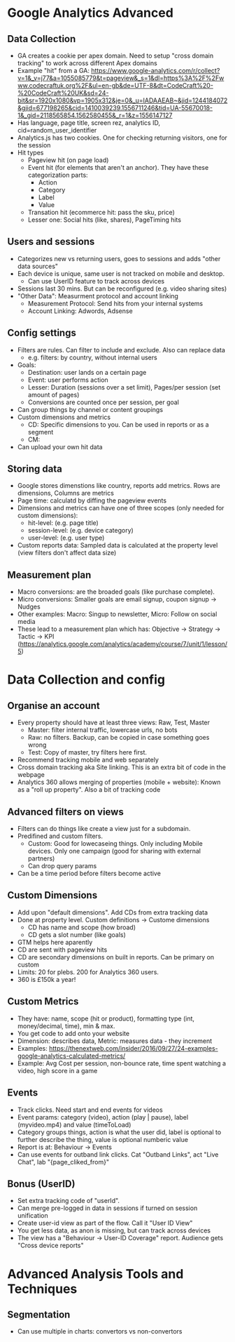 # Google Analytics Advanced

## Data Collection

* GA creates a cookie per apex domain. Need to setup "cross domain tracking" to work across different Apex domains
* Example "hit" from a GA: https://www.google-analytics.com/r/collect?v=1&_v=j77&a=1055085779&t=pageview&_s=1&dl=https%3A%2F%2Fwww.codecraftuk.org%2F&ul=en-gb&de=UTF-8&dt=CodeCraft%20-%20CodeCraft%20UK&sd=24-bit&sr=1920x1080&vp=1905x312&je=0&_u=IADAAEAB~&jid=1244184072&gjid=677198265&cid=1410039239.1556711246&tid=UA-55670018-1&_gid=2118565854.1562580455&_r=1&z=1556147127
* Has language, page title, screen rez, analytics ID, cid=random_user_identifier
* Analytics.js has two cookies. One for checking returning visitors, one for the session
* Hit types
  * Pageview hit (on page load)
  * Event hit (for elements that aren't an anchor). They have these categorization parts:
    * Action
    * Category
    * Label
    * Value
  * Transation hit (ecommerce hit: pass the sku, price)
  * Lesser one: Social hits (like, shares), PageTiming hits

## Users and sessions

* Categorizes new vs returning users, goes to sessions and adds "other data sources"
* Each device is unique, same user is not tracked on mobile and desktop.
  * Can use UserID feature to track across devices
* Sessions last 30 mins. But can be reconfigured (e.g. video sharing sites)
* "Other Data": Measurment protocol and account linking
  * Measurement Protocol: Send hits from your internal systems
  * Account Linking: Adwords, Adsense

## Config settings

* Filters are rules. Can filter to include and exclude. Also can replace data
  * e.g. filters: by country, without internal users
* Goals:
  * Destination: user lands on a certain page
  * Event: user performs action
  * Lesser: Duration (sessions over a set limit), Pages/per session (set amount of pages)
  * Conversions are counted once per session, per goal
* Can group things by channel or content groupings
* Custom dimensions and metrics
  * CD: Specific dimensions to you. Can be used in reports or as a segment
  * CM: 
* Can upload your own hit data

## Storing data

* Google stores dimenstions like country, reports add metrics. Rows are dimensions, Columns are metrics
* Page time: calculatd by diffing the pageview events
* Dimensions and metrics can have one of three scopes (only needed for custom dimensions):
  * hit-level: (e.g. page title)
  * session-level: (e.g. device category)
  * user-level:  (e.g. user type)
* Custom reports data: Sampled data is calculated at the property level (view filters don't affect data size)

## Measurement plan

* Macro conversions: are the broaded goals (like purchase complete). 
* Micro conversions: Smaller goals are email signup, coupon signup -> Nudges
* Other examples: Macro: Singup to newsletter, Micro: Follow on social media
* These lead to a measurement plan which has: Objective -> Strategy -> Tactic -> KPI (https://analytics.google.com/analytics/academy/course/7/unit/1/lesson/5)

# Data Collection and config

## Organise an account

* Every property should have at least three views: Raw, Test, Master
  * Master: filter internal traffic, lowercase urls, no bots
  * Raw: no filters. Backup, can be copied in case something goes wrong
  * Test: Copy of master, try filters here first.
* Recommend tracking mobile and web separately
* Cross domain tracking aka Site linking. This is an extra bit of code in the webpage
* Analytics 360 allows merging of properties (mobile + website): Known as a "roll up property". Also a bit of tracking code

## Advanced filters on views

* Filters can do things like create a view just for a subdomain.
* Predifined and custom filters.
  * Custom: Good for lowecaseing things. Only including Mobile devices. Only one campaign (good for sharing with external partners)
  * Can drop query params
* Can be a time period before filters become active

## Custom Dimensions

* Add upon "default dimensions". Add CDs from extra tracking data
* Done at property level. Custom definitions -> Custome dimensions
  * CD has name and scope (how broad)
  * CD gets a slot number (like goals)
* GTM helps here aparently
* CD are sent with pageview hits
* CD are secondary dimensions on built in reports. Can be primary on custom
* Limits: 20 for plebs. 200 for Analytics 360 users.
* 360 is £150k a year!

## Custom Metrics

* They have: name, scope (hit or product), formatting type (int, money/decimal, time), min & max.
* You get code to add onto your website
* Dimension: describes data, Metric: measures data - they increment
* Examples: https://thenextweb.com/insider/2016/09/27/24-examples-google-analytics-calculated-metrics/
* Example: Avg Cost per session, non-bounce rate, time spent watching a video, high score in a game 

## Events

* Track clicks. Need start and end events for videos
* Event params: category (video), action (play | pause), label (myvideo.mp4) and value (timeToLoad)
* Category groups things, action is what the user did, label is optional to further describe the thing, value is optional numberic value
* Report is at: Behaviour -> Events
* Can use events for outband link clicks. Cat "Outband Links", act "Live Chat", lab "{page_cliked_from}"

## Bonus (UserID)

* Set extra tracking code of "userId". 
* Can merge pre-logged in data in sessions if turned on session unification
* Create user-id view as part of the flow. Call it "User ID View"
* You get less data, as anon is missing, but can track across devices
* The view has a "Behaviour -> User-ID Coverage" report. Audience gets "Cross device reports"

# Advanced Analysis Tools and Techniques

## Segmentation

* Can use multiple in charts: convertors vs non-convertors